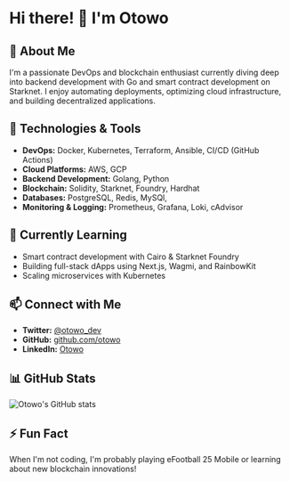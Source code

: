 # Hi there! 👋 I'm Otowo

## 🚀 About Me
I'm a passionate DevOps and blockchain enthusiast currently diving deep into backend development with Go and smart contract development on Starknet. I enjoy automating deployments, optimizing cloud infrastructure, and building decentralized applications.

## 🔧 Technologies & Tools
- **DevOps:** Docker, Kubernetes, Terraform, Ansible, CI/CD (GitHub Actions)
- **Cloud Platforms:** AWS, GCP
- **Backend Development:** Golang, Python
- **Blockchain:** Solidity, Starknet, Foundry, Hardhat
- **Databases:** PostgreSQL, Redis, MySQl,
- **Monitoring & Logging:** Prometheus, Grafana, Loki, cAdvisor

## 🌱 Currently Learning
- Smart contract development with Cairo & Starknet Foundry
- Building full-stack dApps using Next.js, Wagmi, and RainbowKit
- Scaling microservices with Kubernetes

## 📫 Connect with Me
- **Twitter:** [@otowo_dev](https://x.com/otowosamm)
- **GitHub:** [github.com/otowo](https://github.com/OtowoSamuel)
- **LinkedIn:** [Otowo](https://www.linkedin.com/in/samuel-otowo-6a2bba215/)

## 📊 GitHub Stats
![Otowo's GitHub stats](https://github-readme-stats.vercel.app/api?username=otowo&show_icons=true&theme=radical)

## ⚡ Fun Fact
When I'm not coding, I'm probably playing eFootball 25 Mobile or learning about new blockchain innovations!
